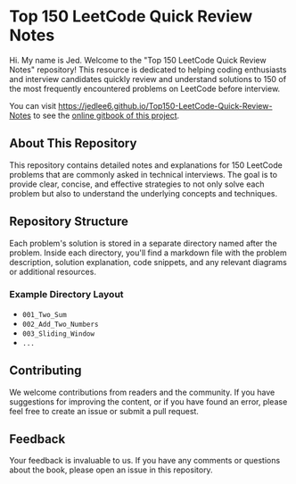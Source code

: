 # Top 150 LeetCode Quick Review Notes

Hi. My name is Jed. Welcome to the "Top 150 LeetCode Quick Review Notes" repository! This resource is dedicated to helping coding enthusiasts and interview candidates quickly review and understand solutions to 150 of the most frequently encountered problems on LeetCode before interview.

You can visit https://jedlee6.github.io/Top150-LeetCode-Quick-Review-Notes to see the [online gitbook of this project](https://jedlee6.github.io/Top150-LeetCode-Quick-Review-Notes).

## About This Repository

This repository contains detailed notes and explanations for 150 LeetCode problems that are commonly asked in technical interviews. The goal is to provide clear, concise, and effective strategies to not only solve each problem but also to understand the underlying concepts and techniques.

## Repository Structure

Each problem's solution is stored in a separate directory named after the problem. Inside each directory, you'll find a markdown file with the problem description, solution explanation, code snippets, and any relevant diagrams or additional resources.

### Example Directory Layout

- `001_Two_Sum`
- `002_Add_Two_Numbers`
- `003_Sliding_Window`
- `...`

## Contributing

We welcome contributions from readers and the community. If you have suggestions for improving the content, or if you have found an error, please feel free to create an issue or submit a pull request.

## Feedback

Your feedback is invaluable to us. If you have any comments or questions about the book, please open an issue in this repository.
